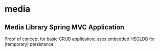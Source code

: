 # media
Media Library Spring MVC Application
---

Proof of concept for basic CRUD application; uses embedded HSQLDB for (temporary) persistance.
